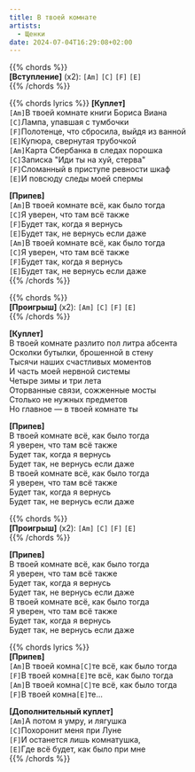 ```yaml
---
title: В твоей комнате
artists: 
  - Щенки
date: 2024-07-04T16:29:08+02:00
---
```


{{% chords %}}  
**[Вступление]** (х2): `[Am]` `[C]` `[F]` `[E]`  
{{% /chords %}}

{{% chords lyrics %}}
**[Куплет]**  
`[Am]`В твоей комнате книги Бориса Виана  
`[C]`Лампа, упавшая с тумбочки  
`[F]`Полотенце, что сбросила, выйдя из ванной  
`[E]`Купюра, свернутая трубочкой  
`[Am]`Карта Сбербанка в следах порошка  
`[C]`Записка "Иди ты на хуй, стерва"  
`[F]`Сломанный в приступе ревности шкаф  
`[E]`И повсюду следы моей спермы  

**[Припев]**  
`[Am]`В твоей комнате всё, как было тогда  
`[C]`Я уверен, что там всё также  
`[F]`Будет так, когда я вернусь  
`[E]`Будет так, не вернусь если даже  
`[Am]`В твоей комнате всё, как было тогда  
`[C]`Я уверен, что там всё также  
`[F]`Будет так, когда я вернусь  
`[E]`Будет так, не вернусь если даже  
{{% /chords %}}

{{% chords %}}  
**[Проигрыш]** (x2): `[Am]` `[C]` `[F]` `[E]`  
{{% /chords %}}  

**[Куплет]**  
В твоей комнате разлито пол литра абсента  
Осколки бутылки, брошенной в стену  
Тысячи наших счастливых моментов  
И часть моей нервной системы  
Четыре зимы и три лета  
Оторванные связи, сожженные мосты  
Столько не нужных предметов  
Но главное — в твоей комнате ты  

**[Припев]**  
В твоей комнате всё, как было тогда  
Я уверен, что там всё также  
Будет так, когда я вернусь  
Будет так, не вернусь если даже  
В твоей комнате всё, как было тогда  
Я уверен, что там всё также  
Будет так, когда я вернусь  
Будет так, не вернусь если даже

{{% chords %}}  
**[Проигрыш]** (x2): `[Am]` `[C]` `[F]` `[E]`  
{{% /chords %}}  

**[Припев]**  
В твоей комнате всё, как было тогда  
Я уверен, что там всё также  
Будет так, когда я вернусь  
Будет так, не вернусь если даже  
В твоей комнате всё, как было тогда  
Я уверен, что там всё также  
Будет так, когда я вернусь  
Будет так, не вернусь если даже  

{{% chords lyrics %}}  
**[Припев]**  
`[Am]`В твоей комна`[C]`те всё, как было тогда  
`[F]`В твоей комна`[E]`те всё, как было тогда  
`[Am]`В твоей комна`[C]`те всё, как было тогда  
`[F]`В твоей комна`[E]`те...  

**[Дополнительный куплет]**  
`[Am]`А потом я умру, и лягушка  
`[C]`Похоронит меня при Луне  
`[F]`И останется лишь комнатушка,  
`[E]`Где всё будет, как было при  мне  
{{% /chords %}}  
